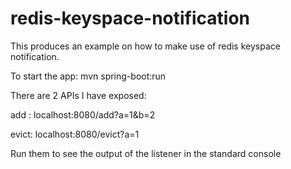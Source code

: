 # redis-keyspace-notification
This produces an example on how to make use of redis keyspace notification.

To start the app:
mvn spring-boot:run

There are 2 APIs I have exposed:

add : localhost:8080/add?a=1&b=2

evict: localhost:8080/evict?a=1

Run them to see the output of the listener in the standard console
